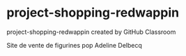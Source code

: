 # project-shopping-redwappin
project-shopping-redwappin created by GitHub Classroom

Site de vente de figurines pop
Adeline Delbecq
